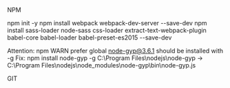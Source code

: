 NPM

npm init -y
npm install webpack webpack-dev-server --save-dev
npm install sass-loader node-sass css-loader extract-text-webpack-plugin babel-core babel-loader babel-preset-es2015 --save-dev

Attention:
npm WARN prefer global node-gyp@3.6.1 should be installed with -g
Fix:
npm install node-gyp -g
C:\Program Files\nodejs\node-gyp -> C:\Program Files\nodejs\node_modules\node-gyp\bin\node-gyp.js

GIT
